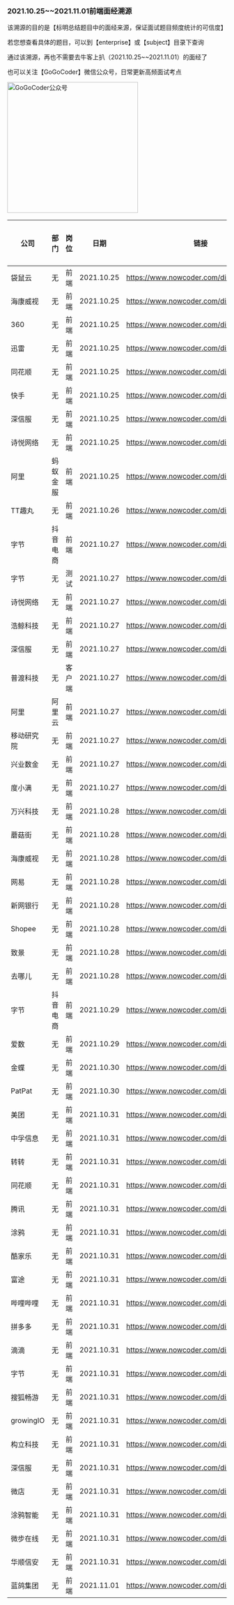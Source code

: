 ### 2021.10.25~~2021.11.01前端面经溯源

该溯源的目的是【标明总结题目中的面经来源，保证面试题目频度统计的可信度】

若您想查看具体的题目，可以到【enterprise】或【subject】目录下查询

通过该溯源，再也不需要去牛客上扒（2021.10.25~~2021.11.01）的面经了

也可以关注【GoGoCoder】微信公众号，日常更新高频面试考点

<div  align="left">    
<img src="https://user-images.githubusercontent.com/35292389/139861774-5d339bd5-8f7f-4ce8-b4c6-1ec6190dde1f.jpg" width = "300" height = "300" alt="GoGoCoder公众号" align=center />
</div>

| 公司       | 部门     | 岗位   | 日期       | 链接                                    | 招聘类型 |
| ---------- | -------- | ------ | ---------- | --------------------------------------- | -------- |
| 袋鼠云   | 无       | 前端   | 2021.10.25 | https://www.nowcoder.com/discuss/786674 | 社招     |
| 海康威视    | 无       | 前端   | 2021.10.25 | https://www.nowcoder.com/discuss/786217 | 社招     |
| 360   | 无       | 前端   | 2021.10.25 | https://www.nowcoder.com/discuss/786114 | 校招     |
| 迅雷     | 无       | 前端   | 2021.10.25 | https://www.nowcoder.com/discuss/786112 | 校招     |
| 同花顺   | 无       | 前端   | 2021.10.25 | https://www.nowcoder.com/discuss/785925 | 实习     |
| 快手    | 无       | 前端   | 2021.10.25 | https://www.nowcoder.com/discuss/785875 | 社招     |
| 深信服   | 无    | 前端   | 2021.10.25 | https://www.nowcoder.com/discuss/780700 | 实习     |
| 诗悦网络     | 无       | 前端   | 2021.10.25 | https://www.nowcoder.com/discuss/785782 | 社招     |
| 阿里    | 蚂蚁金服   | 前端   | 2021.10.25 | https://www.nowcoder.com/discuss/785756 | 社招     |
| TT趣丸   | 无       | 前端   | 2021.10.26 | https://www.nowcoder.com/discuss/787358 | 社招     |
| 字节   | 抖音电商     | 前端   | 2021.10.27 | https://www.nowcoder.com/discuss/788980 | 社招     |
| 字节   | 无       | 测试   | 2021.10.27 | https://www.nowcoder.com/discuss/788897 | 社招     |
| 诗悦网络   | 无       | 前端   | 2021.10.27 | https://www.nowcoder.com/discuss/788877 | 社招     |
| 浩鲸科技   | 无     | 前端   | 2021.10.27 | https://www.nowcoder.com/discuss/788721 | 社招     |
| 深信服   | 无     | 前端   | 2021.10.27 | https://www.nowcoder.com/discuss/788486 | 社招     |
| 普渡科技   | 无    | 客户端   | 2021.10.27 | https://www.nowcoder.com/discuss/788293 | 社招     |
| 阿里   | 阿里云       | 前端   | 2021.10.27 | https://www.nowcoder.com/discuss/788179 | 实习     |
| 移动研究院   | 无     | 前端   | 2021.10.27 | https://www.nowcoder.com/discuss/788176 | 社招     |
| 兴业数金    | 无       | 前端   | 2021.10.27 | https://www.nowcoder.com/discuss/788143 | 社招     |
| 度小满      | 无       | 前端   | 2021.10.27 | https://www.nowcoder.com/discuss/788064 | 社招     |
| 万兴科技     | 无       | 前端   | 2021.10.28 | https://www.nowcoder.com/discuss/789194 | 校招     |
| 蘑菇街     | 无       | 前端   | 2021.10.28 | https://www.nowcoder.com/discuss/790224 | 社招     |
| 海康威视     | 无       | 前端   | 2021.10.28 | https://www.nowcoder.com/discuss/789810 | 社招     |
| 网易     | 无       | 前端   | 2021.10.28 | https://www.nowcoder.com/discuss/789799 | 校招     |
| 新网银行     | 无       | 前端   | 2021.10.28 | https://www.nowcoder.com/discuss/789788 | 校招     |
| Shopee     | 无       | 前端   | 2021.10.28 | https://www.nowcoder.com/discuss/789628 | 校招     |
| 致景     | 无       | 前端   | 2021.10.28 | https://www.nowcoder.com/discuss/789606 | 校招     |
| 去哪儿     | 无       | 前端   | 2021.10.28 | https://www.nowcoder.com/discuss/789436 | 校招     |
| 字节     | 抖音电商       | 前端   | 2021.10.29 | https://www.nowcoder.com/discuss/791454 | 校招     |
| 爱数     | 无       | 前端   | 2021.10.29 | https://www.nowcoder.com/discuss/791143 | 社招     |
| 金蝶     | 无       | 前端   | 2021.10.30 | https://www.nowcoder.com/discuss/792057 | 社招     |
| PatPat     | 无       | 前端   | 2021.10.30 | https://www.nowcoder.com/discuss/792055 | 社招     |
| 美团     | 无       | 前端   | 2021.10.31 | https://www.nowcoder.com/discuss/792711 | 实习     |
| 中孚信息     | 无       | 前端   | 2021.10.31 | https://www.nowcoder.com/discuss/792705 | 社招     |
| 转转     | 无       | 前端   | 2021.10.31 | https://www.nowcoder.com/discuss/792705 | 社招     |
| 同花顺     | 无       | 前端   | 2021.10.31 | https://www.nowcoder.com/discuss/792658 | 社招     |
| 腾讯     | 无       | 前端   | 2021.10.31 | https://www.nowcoder.com/discuss/792658 | 社招     |
| 涂鸦     | 无       | 前端   | 2021.10.31 | https://www.nowcoder.com/discuss/792658 | 社招     |
| 酷家乐     | 无       | 前端   | 2021.10.31 | https://www.nowcoder.com/discuss/792658 | 社招     |
| 富途     | 无       | 前端   | 2021.10.31 | https://www.nowcoder.com/discuss/792658 | 社招     |
| 哔哩哔哩     | 无       | 前端   | 2021.10.31 | https://www.nowcoder.com/discuss/792658 | 社招     |
| 拼多多     | 无       | 前端   | 2021.10.31 | https://www.nowcoder.com/discuss/792658 | 社招     |
| 滴滴     | 无       | 前端   | 2021.10.31 | https://www.nowcoder.com/discuss/792658 | 社招     |
| 字节     | 无       | 前端   | 2021.10.31 | https://www.nowcoder.com/discuss/792658 | 社招     |
| 搜狐畅游     | 无       | 前端   | 2021.10.31 | https://www.nowcoder.com/discuss/792705 | 社招     |
| growingIO     | 无       | 前端   | 2021.10.31 | https://www.nowcoder.com/discuss/792705 | 社招     |
| 构立科技     | 无       | 前端   | 2021.10.31 | https://www.nowcoder.com/discuss/792705 | 社招     |
| 深信服     | 无       | 前端   | 2021.10.31 | https://www.nowcoder.com/discuss/792705 | 社招     |
| 微店     | 无       | 前端   | 2021.10.31 | https://www.nowcoder.com/discuss/792705 | 社招     |
| 涂鸦智能     | 无       | 前端   | 2021.10.31 | https://www.nowcoder.com/discuss/792705 | 社招     |
| 微步在线     | 无       | 前端   | 2021.10.31 | https://www.nowcoder.com/discuss/792705 | 社招     |
| 华顺信安     | 无       | 前端   | 2021.10.31 | https://www.nowcoder.com/discuss/792705 | 社招     |
| 蓝鸽集团     | 无       | 前端   | 2021.11.01 | https://www.nowcoder.com/discuss/793782 | 校招     |

